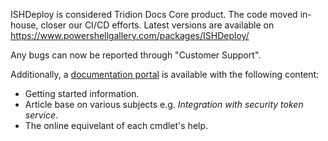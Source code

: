 ﻿ISHDeploy is considered Tridion Docs Core product. The code moved in-house, closer our CI/CD efforts. Latest versions are available on https://www.powershellgallery.com/packages/ISHDeploy/
 
 Any bugs can now be reported through "Customer Support".

Additionally, a [documentation portal](https://rws.github.io/ISHDeploy/) is available with the following content:
- Getting started information.
- Article base on various subjects e.g. *Integration with security token service*.
- The online equivelant of each cmdlet's help.  
